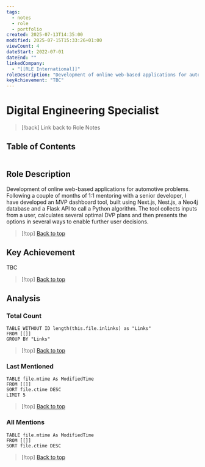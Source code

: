 ```yaml
---
tags:
  - notes
  - role
  - portfolio
created: 2025-07-13T14:35:00
modified: 2025-07-15T15:33:26+01:00
viewCount: 4
dateStart: 2022-07-01
dateEnd: ""
linkedCompany:
  - "[[RLE International]]"
roleDescription: "Development of online web-based applications for automotive problems. Following a couple of months of 1:1 mentoring with a senior developer, I have developed an MVP dashboard tool, built using <span class=\"theme-link\">Next.js</span>, <span class=\"theme-link\">Nest.js</span>, a <span class=\"theme-link\">Neo4j</span> database and a <span class=\"theme-link\">Flask</span> <span class=\"theme-link\">API</span> to call a <span class=\"theme-link\">Python</span> algorithm. The tool collects inputs from a user, calculates several optimal <span class=\"theme-link\">DVP</span> plans and then presents the options in several ways to enable further user decisions."
keyAchievement: "TBC"
---
```


# Digital Engineering Specialist

> [!back] Link back to <span class="theme-link">Role Notes</span>

## Table of Contents
```table-of-contents
```

## Role Description

Development of online web-based applications for automotive problems. Following a couple of months of 1:1 mentoring with a senior developer, I have developed an MVP dashboard tool, built using <span class="theme-link">Next.js</span>, <span class="theme-link">Nest.js</span>, a <span class="theme-link">Neo4j</span> database and a <span class="theme-link">Flask</span> <span class="theme-link">API</span> to call a <span class="theme-link">Python</span> algorithm. The tool collects inputs from a user, calculates several optimal <span class="theme-link">DVP</span> plans and then presents the options in several ways to enable further user decisions.

>[!top] [Back to top](#Table%20of%20Contents)

## Key Achievement

TBC

>[!top] [Back to top](#Table%20of%20Contents)

## Analysis

### Total Count

```dataview
TABLE WITHOUT ID length(this.file.inlinks) as "Links"
FROM [[]]
GROUP BY "Links"
```

>[!top] [Back to top](#Table%20of%20Contents)

### Last Mentioned

```dataview
TABLE file.mtime As ModifiedTime
FROM [[]]
SORT file.ctime DESC
LIMIT 5
```

>[!top] [Back to top](#Table%20of%20Contents)

### All Mentions

```dataview
TABLE file.mtime As ModifiedTime
FROM [[]]
SORT file.ctime DESC
```

>[!top] [Back to top](#Table%20of%20Contents)